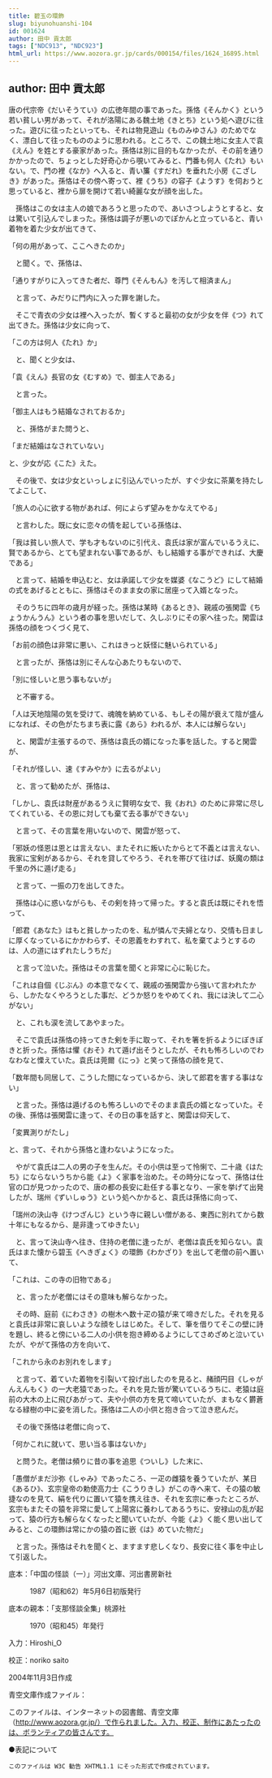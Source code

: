 ```yaml
---
title: 碧玉の環飾
slug: biyunohuanshi-104
id: 001624
author: 田中 貢太郎
tags: ["NDC913", "NDC923"]
html_url: https://www.aozora.gr.jp/cards/000154/files/1624_16895.html
---
```


## author: 田中 貢太郎

唐の代宗帝《だいそうてい》の広徳年間の事であった。孫恪《そんかく》という若い貧しい男があって、それが洛陽にある魏土地《きとち》という処へ遊びに往った。遊びに往ったといっても、それは物見遊山《ものみゆさん》のためでなく、漂白して往ったもののように思われる。ところで、この魏土地に女主人で袁《えん》を姓とする豪家があった。孫恪は別に目的もなかったが、その前を通りかかったので、ちょっとした好奇心から覗いてみると、門番も何人《たれ》もいない。で、門の裡《なか》へ入ると、青い簾《すだれ》を垂れた小房《こざしき》があった。孫恪はその傍へ寄って、裡《うち》の容子《ようす》を伺おうと思っていると、裡から扉を開けて若い綺麗な女が顔を出した。

　孫恪はこの女は主人の娘であろうと思ったので、あいさつしようとすると、女は驚いて引込んでしまった。孫恪は調子が悪いのでぽかんと立っていると、青い着物を着た少女が出てきて、

「何の用があって、ここへきたのか」

　と聞く。で、孫恪は、

「通りすがりに入ってきた者だ、尊門《そんもん》を汚して相済まん」

　と言って、みだりに門内に入った罪を謝した。

　そこで青衣の少女は裡へ入ったが、暫くすると最初の女が少女を伴《つ》れて出てきた。孫恪は少女に向って、

「この方は何人《たれ》か」

　と、聞くと少女は、

「袁《えん》長官の女《むすめ》で、御主人である」

　と言った。

「御主人はもう結婚なされておるか」

　と、孫恪がまた問うと、

「まだ結婚はなされていない」

と、少女が応《こた》えた。

　その後で、女は少女といっしょに引込んでいったが、すぐ少女に茶菓を持たしてよこして、

「旅人の心に欲する物があれば、何によらず望みをかなえてやる」

　と言わした。既に女に恋々の情を起している孫恪は、

「我は貧しい旅人で、学も才もないのに引代え、袁氏は家が富んでいるうえに、賢であるから、とても望まれない事であるが、もし結婚する事ができれば、大慶である」

　と言って、結婚を申込むと、女は承諾して少女を媒婆《なこうど》にして結婚の式をあげるとともに、孫恪はそのまま女の家に居座って入婿となった。

　そのうちに四年の歳月が経った。孫恪は某時《あるとき》、親戚の張閑雲《ちょうかんうん》という者の事を思いだして、久しぶりにその家へ往った。閑雲は孫恪の顔をつくづく見て、

「お前の顔色は非常に悪い、これはきっと妖怪に魅いられている」

　と言ったが、孫恪は別にそんな心あたりもないので、

「別に怪しいと思う事もないが」

　と不審する。

「人は天地陰陽の気を受けて、魂魄を納めている、もしその陽が衰えて陰が盛んになれば、その色がたちまち表に露《あら》われるが、本人には解らない」

　と、閑雲が主張するので、孫恪は袁氏の婿になった事を話した。すると閑雲が、

「それが怪しい、速《すみやか》に去るがよい」

　と、言って勧めたが、孫恪は、

「しかし、袁氏は財産があるうえに賢明な女で、我《おれ》のために非常に尽してくれている、その恩に対しても棄て去る事ができない」

　と言って、その言葉を用いないので、閑雲が怒って、

「邪妖の怪恩は恩とは言えない、またそれに叛いたからとて不義とは言えない、我家に宝剣があるから、それを貸してやろう、それを帯びて往けば、妖魔の類は千里の外に遁げ走る」

　と言って、一振の刀を出してきた。

　孫恪は心に惑いながらも、その剣を持って帰った。すると袁氏は既にそれを悟って、

「郎君《あなた》はもと貧しかったのを、私が憐んで夫婦となり、交情も日ましに厚くなっているにかかわらず、その恩義をわすれて、私を棄てようとするのは、人の道にはずれたしうちだ」

　と言って泣いた。孫恪はその言葉を聞くと非常に心に恥じた。

「これは自個《じぶん》の本意でなくて、親戚の張閑雲から強いて言われたから、しかたなくやろうとした事だ、どうか怒りをやめてくれ、我には決して二心がない」

　と、これも涙を流してあやまった。

　そこで袁氏は孫恪の持ってきた剣を手に取って、それを箸を折るようにぽきぽきと折った。孫恪は懼《おそ》れて遁げ出そうとしたが、それも怖ろしいのでわなわなと慄えていた。袁氏は莞爾《にっ》と笑って孫恪の顔を見て、

「数年間も同居して、こうした間になっているから、決して郎君を害する事はない」

　と言った。孫恪は遁げるのも怖ろしいのでそのまま袁氏の婿となっていた。その後、孫恪は張閑雲に逢って、その日の事を話すと、閑雲は仰天して、

「変異測りがたし」

と、言って、それから孫恪と逢わないようになった。

　やがて袁氏は二人の男の子を生んだ。その小供は至って怜悧で、二十歳《はたち》にならないうちから能《よ》く家事を治めた。その時分になって、孫恪は仕官の口が見つかったので、唐の都の長安に赴任する事となり、一家を挙げて出発したが、瑞州《ずいしゅう》という処へかかると、袁氏は孫恪に向って、

「瑞州の決山寺《けつざんじ》という寺に親しい僧がある、東西に別れてから数十年にもなるから、是非逢ってゆきたい」

　と、言って決山寺へ往き、住持の老僧に逢ったが、老僧は袁氏を知らない。袁氏はまた懐から碧玉《へきぎょく》の環飾《わかざり》を出して老僧の前へ置いて、

「これは、この寺の旧物である」

　と、言ったが老僧にはその意味も解らなかった。

　その時、庭前《にわさき》の樹木へ数十疋の猿が来て啼きだした。それを見ると袁氏は非常に哀しいような顔をしはじめた。そして、筆を借りてそこの壁に詩を題し、終ると傍にいる二人の小供を抱き締めるようにしてさめざめと泣いていたが、やがて孫恪の方を向いて、

「これから永のお別れをします」

　と言って、着ていた着物を引裂いて投げ出したのを見ると、赭顔円目《しゃがんえんもく》の一大老猿であった。それを見た皆が驚いているうちに、老猿は庭前の大木の上に飛びあがって、夫や小供の方を見て啼いていたが、まもなく欝蒼なる緑樹の中に姿を消した。孫恪は二人の小供と抱き合って泣き悲んだ。

　その後で孫恪は老僧に向って、

「何かこれに就いて、思い当る事はないか」

　と問うた。老僧は頻りに昔の事を追思《ついし》した末に、

「愚僧がまだ沙弥《しゃみ》であったころ、一疋の雌猿を養うていたが、某日《あるひ》、玄宗皇帝の勅使高力士《こうりきし》がこの寺へ来て、その猿の敏捷なのを見て、絹を代りに置いて猿を携え往き、それを玄宗に奉ったところが、玄宗もまたその猿を非常に愛して上陽宮に養わしてあるうちに、安禄山の乱が起って、猿の行方も解らなくなったと聞いていたが、今能《よ》く能く思い出してみると、この環飾は常にかの猿の首に嵌《は》めていた物だ」

　と言った。孫恪はそれを聞くと、ますます悲しくなり、長安に往く事を中止して引返した。













底本：「中国の怪談（一）」河出文庫、河出書房新社


　　　1987（昭和62）年5月6日初版発行

底本の親本：「支那怪談全集」桃源社

　　　1970（昭和45）年発行

入力：Hiroshi_O

校正：noriko saito

2004年11月3日作成

青空文庫作成ファイル：

このファイルは、インターネットの図書館、青空文庫（http://www.aozora.gr.jp/）で作られました。入力、校正、制作にあたったのは、ボランティアの皆さんです。











●表記について


	このファイルは W3C 勧告 XHTML1.1 にそった形式で作成されています。